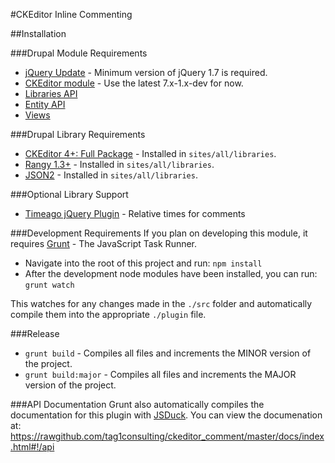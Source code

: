 #CKEditor Inline Commenting

##Installation

###Drupal Module Requirements
* [jQuery Update](https://drupal.org/project/jquery_update) - Minimum version of jQuery 1.7 is required.
* [CKEditor module](https://drupal.org/project/ckeditor) - Use the latest 7.x-1.x-dev for now.
* [Libraries API](https://drupal.org/project/libraries)
* [Entity API](https://drupal.org/project/entity)
* [Views](https://drupal.org/project/views)

###Drupal Library Requirements
* [CKEditor 4+: Full Package](http://ckeditor.com/download) - Installed in `sites/all/libraries`.
* [Rangy 1.3+](https://code.google.com/p/rangy/downloads/detail?name=rangy-1.3alpha.772.tar.gz) - Installed in `sites/all/libraries`.
* [JSON2](https://github.com/douglascrockford/JSON-js/archive/master.zip) - Installed in `sites/all/libraries`.

###Optional Library Support
* [Timeago jQuery Plugin](http://timeago.yarp.com) - Relative times for comments

###Development Requirements
If you plan on developing this module, it requires [Grunt](http://gruntjs.com) - The JavaScript Task Runner.
* Navigate into the root of this project and run: `npm install`
* After the development node modules have been installed, you can run: `grunt watch`

This watches for any changes made in the `./src` folder and automatically compile them into the appropriate `./plugin` file.

###Release
* `grunt build` - Compiles all files and increments the MINOR version of the project.
* `grunt build:major` - Compiles all files and increments the MAJOR version of the project.

###API Documentation
Grunt also automatically compiles the documentation for this plugin with [JSDuck](https://github.com/senchalabs/jsduck).
You can view the documenation at:
https://rawgithub.com/tag1consulting/ckeditor_comment/master/docs/index.html#!/api
